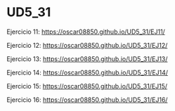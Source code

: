 # UD5_31

Ejercicio 11: https://oscar08850.github.io/UD5_31/EJ11/

Ejercicio 12: https://oscar08850.github.io/UD5_31/EJ12/

Ejercicio 13: https://oscar08850.github.io/UD5_31/EJ13/

Ejercicio 14: https://oscar08850.github.io/UD5_31/EJ14/

Ejercicio 15: https://oscar08850.github.io/UD5_31/EJ15/

Ejercicio 16: https://oscar08850.github.io/UD5_31/EJ16/
